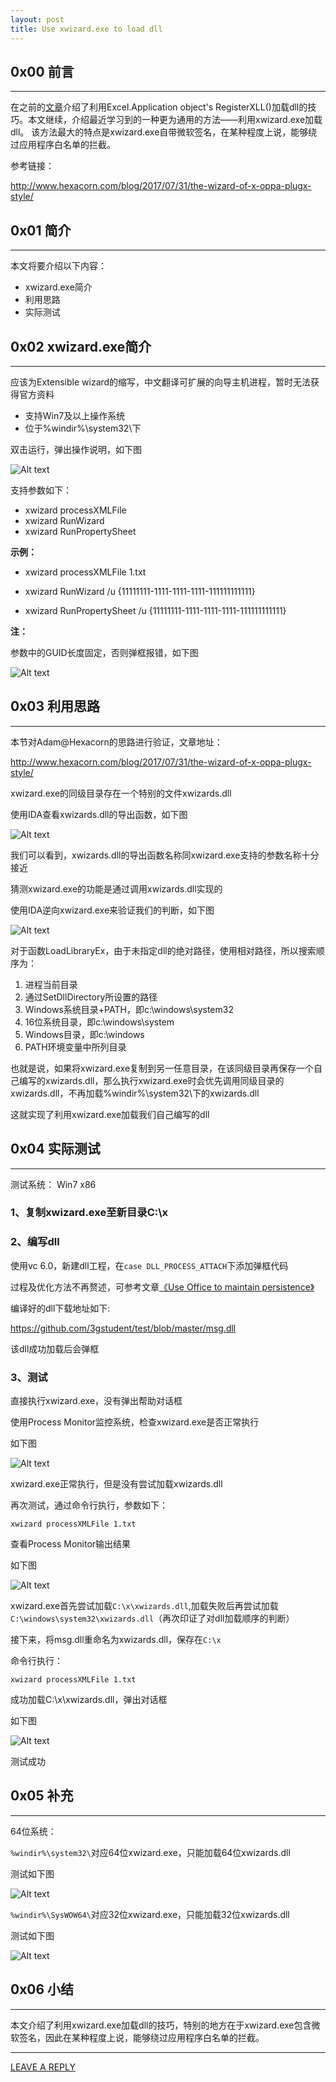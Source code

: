 ```yaml
---
layout: post
title: Use xwizard.exe to load dll
---
```



## 0x00 前言
---

在之前的[文章](https://3gstudent.github.io/3gstudent.github.io/Use-Excel.Application-object's-RegisterXLL()-method-to-load-dll/)介绍了利用Excel.Application object's RegisterXLL()加载dll的技巧。本文继续，介绍最近学习到的一种更为通用的方法——利用xwizard.exe加载dll。
该方法最大的特点是xwizard.exe自带微软签名，在某种程度上说，能够绕过应用程序白名单的拦截。

参考链接：

http://www.hexacorn.com/blog/2017/07/31/the-wizard-of-x-oppa-plugx-style/

## 0x01 简介
---

本文将要介绍以下内容：

- xwizard.exe简介
- 利用思路
- 实际测试

## 0x02 xwizard.exe简介
---

应该为Extensible wizard的缩写，中文翻译可扩展的向导主机进程，暂时无法获得官方资料

- 支持Win7及以上操作系统
- 位于%windir%\system32\下

双击运行，弹出操作说明，如下图

![Alt text](https://raw.githubusercontent.com/3gstudent/BlogPic/master/2017-8-3/2-1.png)


支持参数如下：

- xwizard processXMLFile
- xwizard RunWizard
- xwizard RunPropertySheet

**示例：**

- xwizard processXMLFile 1.txt

- xwizard RunWizard /u {11111111-1111-1111-1111-111111111111}

- xwizard RunPropertySheet /u {11111111-1111-1111-1111-111111111111}

**注：**

参数中的GUID长度固定，否则弹框报错，如下图

![Alt text](https://raw.githubusercontent.com/3gstudent/BlogPic/master/2017-8-3/2-2.png)

## 0x03 利用思路
---

本节对Adam@Hexacorn的思路进行验证，文章地址：

http://www.hexacorn.com/blog/2017/07/31/the-wizard-of-x-oppa-plugx-style/

xwizard.exe的同级目录存在一个特别的文件xwizards.dll

使用IDA查看xwizards.dll的导出函数，如下图

![Alt text](https://raw.githubusercontent.com/3gstudent/BlogPic/master/2017-8-3/3-1.png)

我们可以看到，xwizards.dll的导出函数名称同xwizard.exe支持的参数名称十分接近

猜测xwizard.exe的功能是通过调用xwizards.dll实现的

使用IDA逆向xwizard.exe来验证我们的判断，如下图

![Alt text](https://raw.githubusercontent.com/3gstudent/BlogPic/master/2017-8-3/3-2.png)

对于函数LoadLibraryEx，由于未指定dll的绝对路径，使用相对路径，所以搜索顺序为：

1. 进程当前目录
2. 通过SetDllDirectory所设置的路径
3. Windows系统目录+PATH，即c:\windows\system32
4. 16位系统目录，即c:\windows\system
5. Windows目录，即c:\windows
6. PATH环境变量中所列目录

也就是说，如果将xwizard.exe复制到另一任意目录，在该同级目录再保存一个自己编写的xwizards.dll，那么执行xwizard.exe时会优先调用同级目录的xwizards.dll，不再加载%windir%\system32\下的xwizards.dll

这就实现了利用xwizard.exe加载我们自己编写的dll

## 0x04 实际测试
---

测试系统： Win7 x86

### 1、复制xwizard.exe至新目录C:\x

### 2、编写dll

使用vc 6.0，新建dll工程，在`case DLL_PROCESS_ATTACH`下添加弹框代码

过程及优化方法不再赘述，可参考文章[《Use Office to maintain persistence》](https://3gstudent.github.io/3gstudent.github.io/Use-Office-to-maintain-persistence/)

编译好的dll下载地址如下:

https://github.com/3gstudent/test/blob/master/msg.dll

该dll成功加载后会弹框

### 3、测试

直接执行xwizard.exe，没有弹出帮助对话框

使用Process Monitor监控系统，检查xwizard.exe是否正常执行

如下图

![Alt text](https://raw.githubusercontent.com/3gstudent/BlogPic/master/2017-8-3/4-1.png)

xwizard.exe正常执行，但是没有尝试加载xwizards.dll

再次测试，通过命令行执行，参数如下：

`xwizard processXMLFile 1.txt`

查看Process Monitor输出结果

如下图

![Alt text](https://raw.githubusercontent.com/3gstudent/BlogPic/master/2017-8-3/4-2.png)

xwizard.exe首先尝试加载`C:\x\xwizards.dll`,加载失败后再尝试加载`C:\windows\system32\xwizards.dll`（再次印证了对dll加载顺序的判断）

接下来，将msg.dll重命名为xwizards.dll，保存在`C:\x`

命令行执行：

`xwizard processXMLFile 1.txt`

成功加载C:\x\xwizards.dll，弹出对话框

如下图

![Alt text](https://raw.githubusercontent.com/3gstudent/BlogPic/master/2017-8-3/4-3.png)

测试成功


## 0x05 补充
---

64位系统：

`%windir%\system32\`对应64位xwizard.exe，只能加载64位xwizards.dll

测试如下图

![Alt text](https://raw.githubusercontent.com/3gstudent/BlogPic/master/2017-8-3/5-1.png)

`%windir%\SysWOW64\`对应32位xwizard.exe，只能加载32位xwizards.dll

测试如下图

![Alt text](https://raw.githubusercontent.com/3gstudent/BlogPic/master/2017-8-3/5-2.png)

## 0x06 小结
---

本文介绍了利用xwizard.exe加载dll的技巧，特别的地方在于xwizard.exe包含微软签名，因此在某种程度上说，能够绕过应用程序白名单的拦截。


---


[LEAVE A REPLY](https://github.com/3gstudent/feedback/issues/new)




